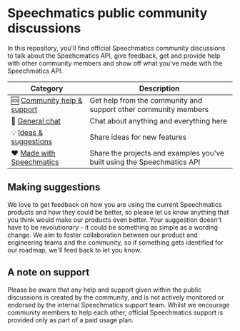 # Speechmatics public community discussions

In this repository, you'll find official Speechmatics community discussions to talk about the Speehcmatics API, give feedback, get and provide help with other community members and show off what you've made with the Speechmatics API.

| **Category** | **Description** 	|
|---	|---	|
| 🆘 [Community help & support](https://github.com/speechmatics/community/discussions/categories/community-help-support) | Get help from the community and support other community members |
| 💬 [General chat](https://github.com/speechmatics/community/discussions/categories/general-chat) | Chat about anything and everything here |
| 💡 [Ideas & suggestions](https://github.com/speechmatics/community/discussions/categories/ideas-suggestions) | Share ideas for new features |
| ♥️ [Made with Speechmatics](https://github.com/speechmatics/community/discussions/categories/made-with-speechmatics) | Share the projects and examples you've built using the Speechmatics API |

## Making suggestions

We love to get feedback on how you are using the current Speechmatics products and how they could be better, so please let us know anything that you think would make our products even better. Your suggestion doesn't have to be revolutionary - it could be something as simple as a wording change. We aim to foster collaboration between our product and engineering teams and the community, so if something gets identified for our roadmap, we'll feed back to let you know.

## A note on support

Please be aware that any help and support given within the public discussions is created by the community, and is not actively monitored or endorsed by the internal Speechmatics support team. Whilst we encourage community members to help each other, official Speechmatics support is provided only as part of a paid usage plan.
